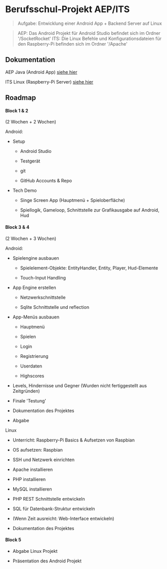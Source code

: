 # Berufsschul-Projekt AEP/ITS

> Aufgabe: Entwicklung einer Android App + Backend Server auf Linux

> AEP: Das Android Projekt für Android Studio befindet sich im Ordner '/SocketRocket'
> ITS: Die Linux Befehle und Konfigurationsdateien für den Raspberry-Pi befinden sich im Ordner '/Apache'

## Dokumentation
AEP Java (Android App)
[siehe hier](/SocketRocket/documentation)

ITS Linux (Raspberry-Pi Server)
[siehe hier](/Apache/documentation)


## Roadmap


#### Block 1 & 2

(2 Wochen + 2 Wochen)

Android:

* Setup

  * Android Studio

  * Testgerät

  * git

  * GitHub Accounts & Repo

* Tech Demo

  * Singe Screen App (Hauptmenü + Spieloberfläche)

  * Spiellogik, Gameloop, Schnittstelle zur Grafikausgabe auf Android, Hud



#### Block 3 & 4

(2 Wochen + 3 Wochen)

Android:

* Spielengine ausbauen

  * Spielelement-Objekte: EntityHandler, Entity, Player, Hud-Elemente

  * Touch-Input Handling

* App Engine erstellen

    * Netzwerkschnittstelle

    * Sqlite Schnittstelle und reflection

* App-Menüs ausbauen

  * Hauptmenü

  * Spielen

  * Login

  * Registrierung

  * Userdaten

  * Highscores

* Levels, Hindernisse und Gegner (Wurden nicht fertiggestellt aus Zeitgründen)

* Finale 'Testung'

* Dokumentation des Projektes

* Abgabe

Linux

* Unterricht: Raspberry-Pi Basics & Aufsetzen von Raspbian

* OS aufsetzen: Raspbian

* SSH und Netzwerk einrichten

* Apache installieren

* PHP installieren

* MySQL installieren

* PHP REST Schnittstelle entwickeln

* SQL für Datenbank-Struktur entwickeln

* (Wenn Zeit ausreicht: Web-Interface entwickeln)

* Dokumentation des Projektes



#### Block 5

* Abgabe Linux Projekt

* Präsentation des Android Projekt

